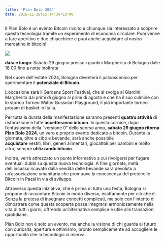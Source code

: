 ```yaml
---
title: 'Plan Bolo 2024'
date: 2018-11-28T15:14:39+10:00
---
```


Il Plan Bolo é un evento Bitcoin rivolto a chiunque sia interessato a scoprire questa tecnologia tramite un esperimento di economia circolare. Puoi venire a fare aperitivo e due chiacchiere e puoi anche acquistare al nostro mercatino in bitcoin!

![](https://i.imgur.com/GGdw55o.jpeg)

**data e luogo**: Sabato 29 giugno presso i giardini Margherita di Bologna dalle 18:00 fino a notte inoltrata

Nel cuore dell'estate 2024, Bologna diventerà il palcoscenico per sperimentare il **potenziale di Bitcoin**. 

L’occasione sarà il Gardens Sport Festival, che si svolge ai Giardini Margherita dai primi di giugno ai primi di agosto e che ha il suo culmine con lo storico Torneo Walter Bussolari Playground, il più importante torneo pro/am di basket in Italia.

Per tutta la durata della manifestazione saranno presenti **quattro attività** di ristorazione e tutte **accetteranno bitcoin**. In questa cornice, dopo l’entusiasmo della “versione 0” dello scorso anno, **sabato 29 giugno ritorna Plan Bolo 2024**, un vero e proprio evento dedicato a bitcoin. Durante la giornata, oltre a cibo e bevande, sarà anche possibile **acquistare** vestiti, libri, generi alimentari, giocattoli per bambini e molto altro, sempre **utilizzando bitcoin**.

Inoltre, verrà attrezzato un punto informativo a cui rivolgersi per fugare eventuali dubbi su questa nuova tecnologia. A fine giornata, metà dell'incasso ricavato dalla vendita delle bevande sarà devoluto a un’associazione umanitaria che promuove la conoscenza del protocollo Bitcoin in Paesi in via di sviluppo.

Attraverso questa iniziativa, che è prima di tutto una festa, Bologna si propone di raccontare Bitcoin in modo diverso, esattamente per ciò che è. Senza la pretesa di insegnare concetti complicati, ma solo con l'intento di dimostrare come questa scoperta possa integrarsi armoniosamente nella vita di tutti i giorni, offrendo un’alternativa semplice e utile alle transazioni quotidiane.
 
Plan Bolo non è solo un evento, ma anche la visione di chi guarda al futuro con curiosità, apertura e ottimismo, pronto semplicemente ad accogliere le opportunità che la tecnologia ci riserva.
